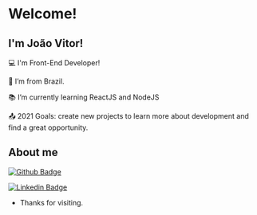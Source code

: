 # Welcome!

## I'm João Vitor!

:computer: I'm Front-End Developer!

:house_with_garden: I’m from Brazil.

:books: I’m currently learning ReactJS and NodeJS

:outbox_tray: 2021 Goals: create new projects to learn more about development and find a great opportunity.

## About me

[![Github Badge](https://img.shields.io/badge/-Github-000?style=flat-square&logo=Github&logoColor=white&link=https://github.com/JoaoVitorSoares10)](https://github.com/JoaoVitorSoares10)

[![Linkedin Badge](https://img.shields.io/badge/-LinkedIn-blue?style=flat-square&logo=Linkedin&logoColor=white&link=https://www.linkedin.com/in/joao-vitor-morais-soares-0b4558205/)](https://www.linkedin.com/in/joao-vitor-morais-soares-0b4558205/)

- Thanks for visiting.
